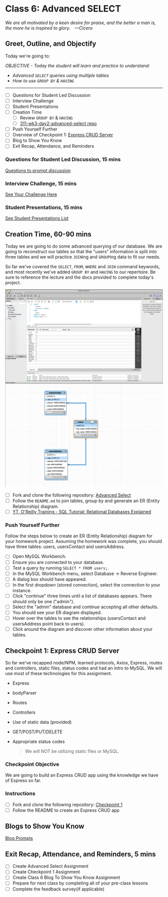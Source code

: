 # Class 6: Advanced SELECT

<!-- ! HIDE FROM STUDENT; INSTRUCTOR ONLY CONTENT -->
<!-- ## Instructor Only Content - HIDE FROM STUDENTS -->

<!-- ! END INSTRUCTOR ONLY CONTENT -->

*We are all motivated by a keen desire for praise, and the better a man is, the more he is inspired to glory. —Cicero*

## Greet, Outline, and Objectify

<!-- SMART: Specific, Measurable, Attainable, Relevant, and Timely. -->
<!-- https://examples.yourdictionary.com/well-written-examples-of-learning-objectives.html -->

Today we're going to:
  
*OBJECTIVE - Today the student will learn and practice to understand:*

* *Advanced `SELECT` queries using multiple tables*
* *How to use `GROUP BY` & `HAVING`*

*****

- [ ] Questions for Student Led Discussion
- [ ] Interview Challenge
- [ ] Student Presentations
- [ ] Creation Time
    * [ ] Review `GROUP BY` & `HAVING`
    * [ ] [311-wk3-day2-advanced-select repo](https://github.com/AustinCodingAcademy/311_wk3_day2_advanced_select)
- [ ] Push Yourself Further
- [ ] Overview of Checkpoint 1: [Express CRUD Server](https://github.com/AustinCodingAcademy/311_checkpoint_1)
- [ ] Blog to Show You Know
- [ ] Exit Recap, Attendance, and Reminders

### Questions for Student Led Discussion, 15 mins
<!-- This section should be structured with the 5E model: https://lesley.edu/article/empowering-students-the-5e-model-explained -->

[Questions to prompt discussion](./../additionalResources/questionsForDiscussion/qfd-class-6.md)

### Interview Challenge, 15 mins
<!-- The last two E happen here: elaborate and evaluate  -->
<!-- this sections should have a challenge that can be solved with the skills they've learned since their last class. -->
<!-- ! HIDDEN CONTENT: INSTRUCTOR ONLY -->
[See Your Challenge Here](./../additionalResources/interviewChallenges.md)
<!-- ! END HIDDEN CONTENT: INSTRUCTOR ONLY -->

### Student Presentations, 15 mins

[See Student Presentations List](./../additionalResources/studentPresentations.md)

## Creation Time, 60-90 mins

Today we are going to do some advanced querying of our database. We are going to reconstruct our tables so that the "users" information is split into three tables and we will practice `JOIN`ing and `GROUP`ing data to fit our needs.

So far we've covered the `SELECT`, `FROM`, `WHERE` and `JOIN` command keywords, and most recently we've added `GROUP BY` and `HAVING` to our repertoire. Be sure to reference the lecture and the docs provided to complete today's project.

![class-six-advanced-select-workbench-query](./../images/class-six-advanced-select-workbench-query.png)
![class-six-advanced-select-ER-Diagram](./../images/class-six-advanced-select-ER-Diagram.png)

- [ ] Fork and clone the following repository: [Advanced Select](https://github.com/AustinCodingAcademy/311_wk3_day2_advanced_select)
- [ ] Follow the `README.md` to join tables, group by and generate an ER (Entity Relationship) diagram.
- [ ] [YT, O'Reilly Training - SQL Tutorial: Relational Databases Explained](https://youtu.be/h8IWmmxIyS0)

### Push Yourself Further

Follow the steps below to create an ER (Entity Relationship) diagram for your homework project. Assuming the homework was complete, you should have three tables: users, usersContact and usersAddress.

- [ ] Open MySQL Workbench.
- [ ] Ensure you are connected to your database.
- [ ] Test a query by running `SELECT * FROM users;`.
- [ ] In the MySQL Workbench menu, select Database -> Reverse Engineer.
- [ ] A dialog box should have appeared.
- [ ] In the first dropdown (stored connection), select the connection to your instance.
- [ ] Click "continue" three times until a list of databases appears. There should only be one ("admin").
- [ ] Select the "admin" database and continue accepting all other defaults.
- [ ] You should see your ER diagram displayed.
- [ ] Hover over the tables to see the relationships (usersContact and usersAddress point back to users).
- [ ] Click around the diagram and discover other information about your tables.

## Checkpoint 1: Express CRUD Server

So far we've recapped node/NPM, learned protocols, Axios, Express, routes and controllers, static files, status codes and had an intro to MySQL. We will use most of these technologies for this assignment.

* Express
* bodyParser
* Routes
* Controllers
* Use of static data (provided)
* GET/POST/PUT/DELETE
* Appropriate status codes

    > We will NOT be utilizing static files or MySQL.

### Checkpoint Objective

We are going to build an Express CRUD app using the knowledge we have of Express so far.

### Instructions

- [ ] Fork and clone the following repository: [Checkpoint 1](https://github.com/AustinCodingAcademy/311_checkpoint_1)
- [ ] Follow the README to create an Express CRUD app

## Blogs to Show You Know

[Blog Prompts](./../additionalResources/blogPrompts.md)

## Exit Recap, Attendance, and Reminders, 5 mins

- [ ] Create Advanced Select Assignment
- [ ] Create Checkpoint 1 Assignment
- [ ] Create Class 6 Blog To Show You Know Assignment
- [ ] Prepare for next class by completing all of your pre-class lessons
- [ ] Complete the feedback survey(if applicable)

<!-- <iframe id="openedx-zollege" src="https://openedx.zollege.com/feedback" style="width: 100%; height: 500px; border: 0">Browser not compatible.</iframe>
<script src="https://openedx.zollege.com/assets/index.js" type="application/javascript"></script> -->

<!-- TODO Create 3 question exit questions -->

<!-- TODO INSERT Student Feedback From -->

<!-- TODO INSERT *HIDDEN* Instructor Feedback Form -->
